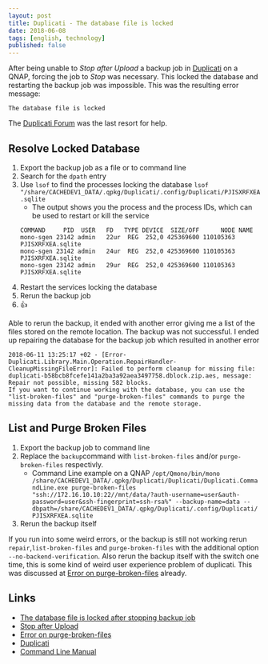 ```yaml
---
layout: post
title: Duplicati - The database file is locked
date: 2018-06-08
tags: [english, technology]
published: false
---
```


After being unable to _Stop after Upload_ a backup job in [Duplicati](https://www.duplicati.om) on a QNAP, forcing the job to _Stop_ was necessary. This locked the database and restarting the backup job was impossible. This was the resulting error message:
```
The database file is locked
```

The [Duplicati Forum](https://forum.duplicati.com/t/the-database-file-is-locked-after-stopping-backup-job/3761) was the last resort for help.

## Resolve Locked Database
1. Export the backup job as a file or to command line
2. Search for the `dpath` entry
3. Use `lsof` to find the processes locking the database
`lsof "/share/CACHEDEV1_DATA/.qpkg/Duplicati/.config/Duplicati/PJISXRFXEA.sqlite`
    * The output shows you the process and the process IDs, which can be used to restart or kill the service
    ```
    COMMAND     PID  USER   FD   TYPE DEVICE  SIZE/OFF      NODE NAME
    mono-sgen 23142 admin   22ur  REG  252,0 425369600 110105363 PJISXRFXEA.sqlite
    mono-sgen 23142 admin   24ur  REG  252,0 425369600 110105363 PJISXRFXEA.sqlite
    mono-sgen 23142 admin   29ur  REG  252,0 425369600 110105363 PJISXRFXEA.sqlite
    ```
6. Restart the services locking the database
5. Rerun the backup job
7. :+1:

Able to rerun the backup, it ended with another error giving me a list of the files stored on the remote location. The backup was not successful. I ended up repairing the database for the backup job which resulted in another error

```
2018-06-11 13:25:17 +02 - [Error-Duplicati.Library.Main.Operation.RepairHandler-CleanupMissingFileError]: Failed to perform cleanup for missing file: duplicati-b58bcb8fcefe141a2ba3a92aea3497758.dblock.zip.aes, message: Repair not possible, missing 582 blocks.
If you want to continue working with the database, you can use the "list-broken-files" and "purge-broken-files" commands to purge the missing data from the database and the remote storage.
```

## List and Purge Broken Files
1. Export the backup job to command line
2. Replace the `backup`command with `list-broken-files` and/or `purge-broken-files` respectivly.
    * Command Line example on a QNAP
    `/opt/Qmono/bin/mono /share/CACHEDEV1_DATA/.qpkg/Duplicati/Duplicati/Duplicati.CommandLine.exe purge-broken-files "ssh://172.16.10.10:22//mnt/data/?auth-username=user&auth-password=user&ssh-fingerprint=ssh-rsa%" --backup-name=data --dbpath=/share/CACHEDEV1_DATA/.qpkg/Duplicati/.config/Duplicati/PJISXRFXEA.sqlite`
3. Rerun the backup itself

If you run into some weird errors, or the backup is still not working rerun `repair`,`list-broken-files` and `purge-broken-files` with the additional option `--no-backend-verification`.
Also rerun the backup itself with the switch one time, this is some kind of weird user experience problem of duplicati. This was discussed at [Error on purge-broken-files](https://forum.duplicati.com/t/error-on-purge-broken-files/1940) already.

## Links
* [The database file is locked after stopping backup job](https://forum.duplicati.com/t/the-database-file-is-locked-after-stopping-backup-job/3761)
* [Stop after Upload](https://forum.duplicati.com/t/stop-after-upload/3753)
* [Error on purge-broken-files](https://forum.duplicati.com/t/error-on-purge-broken-files/1940)
* [Duplicati](https://www.duplicati.com)
* [Command Line Manual](https://duplicati.readthedocs.io/en/latest/04-using-duplicati-from-the-command-line/#the-list-broken-files-command)